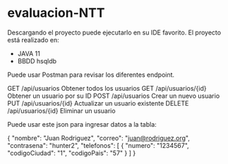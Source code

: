 # evaluacion-NTT

Descargando el proyecto puede ejecutarlo en su IDE favorito.
El proyecto está realizado en:
- JAVA 11
- BBDD hsqldb

Puede usar Postman para revisar los diferentes endpoint.

GET      /api/usuarios        Obtener todos los usuarios
GET      /api/usuarios/{id}   Obtener un usuario por su ID
POST     /api/usuarios        Crear un nuevo usuario
PUT      /api/usuarios/{id}   Actualizar un usuario existente
DELETE   /api/usuarios/{id}   Eliminar un usuario

Puede usar este json para ingresar datos a la tabla:

{
	"nombre": "Juan Rodriguez",
	"correo": "juan@rodriguez.org",
	"contrasena": "hunter2",
	"telefonos": [
		{
			"numero": "1234567",
			"codigoCiudad": "1",
			"codigoPais": "57"
		}
	]
}
